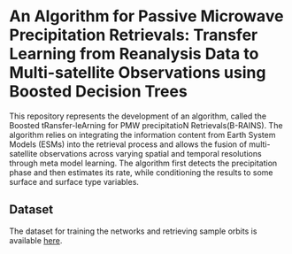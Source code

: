 # An Algorithm for Passive Microwave Precipitation Retrievals: Transfer Learning from Reanalysis Data to Multi-satellite Observations using Boosted Decision Trees

This repository represents the development of an algorithm, called the Boosted tRansfer-leArning for PMW precipitatioN Retrievals(B-RAINS). The algorithm relies on integrating the information content from Earth System Models (ESMs)
into the retrieval process and allows the fusion of multi-satellite observations across varying spatial and temporal resolutions through meta model learning. The algorithm first detects the precipitation phase and then estimates its rate,
while conditioning the results to some surface and surface type variables.

## Dataset
The dataset for training the networks and retrieving sample orbits is available [here](https://drive.google.com/drive/u/0/folders/1Njpyd_nWbNwxumzqJXwW5GhjkMftDVzW).
